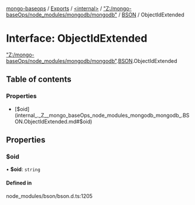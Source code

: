[mongo-baseops](../README.md) / [Exports](../modules.md) / [\<internal\>](../modules/internal_.md) / ["Z:/mongo-baseOps/node\_modules/mongodb/mongodb"](../modules/internal_._Z__mongo_baseOps_node_modules_mongodb_mongodb_.md) / [BSON](../modules/internal_._Z__mongo_baseOps_node_modules_mongodb_mongodb_.BSON.md) / ObjectIdExtended

# Interface: ObjectIdExtended

["Z:/mongo-baseOps/node\_modules/mongodb/mongodb"](../modules/internal_._Z__mongo_baseOps_node_modules_mongodb_mongodb_.md).[BSON](../modules/internal_._Z__mongo_baseOps_node_modules_mongodb_mongodb_.BSON.md).ObjectIdExtended

## Table of contents

### Properties

- [$oid](internal_._Z__mongo_baseOps_node_modules_mongodb_mongodb_.BSON.ObjectIdExtended.md#$oid)

## Properties

### $oid

• **$oid**: `string`

#### Defined in

node_modules/bson/bson.d.ts:1205
